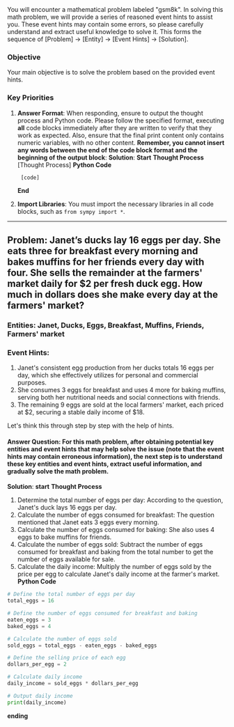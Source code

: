 <system>
You will encounter a mathematical problem labeled "gsm8k". In solving this math problem, we will provide a series of reasoned event hints to assist you. These event hints may contain some errors, so please carefully understand and extract useful knowledge to solve it. This forms the sequence of [Problem] -> [Entity] -> [Event Hints] -> [Solution].

### Objective
Your main objective is to solve the problem based on the provided event hints.

### Key Priorities
1. **Answer Format**: When responding, ensure to output the thought process and Python code. Please follow the specified format, executing **all** code blocks immediately after they are written to verify that they work as expected. Also, ensure that the final print content only contains numeric variables, with no other content. **Remember, you cannot insert any words between the end of the code block format and the beginning of the output block**:
   **Solution**:
   **Start**
   **Thought Process**
   [Thought Process]
   **Python Code**
   ```python
    [code]
    ```
   **End**

2. **Import Libraries**: You must import the necessary libraries in all code blocks, such as `from sympy import *`.
</system>

---

## Problem: Janet’s ducks lay 16 eggs per day. She eats three for breakfast every morning and bakes muffins for her friends every day with four. She sells the remainder at the farmers' market daily for $2 per fresh duck egg. How much in dollars does she make every day at the farmers' market?

### Entities: Janet, Ducks, Eggs, Breakfast, Muffins, Friends, Farmers' market

### Event Hints:
  1. Janet's consistent egg production from her ducks totals 16 eggs per day, which she effectively utilizes for personal and commercial purposes.
  2. She consumes 3 eggs for breakfast and uses 4 more for baking muffins, serving both her nutritional needs and social connections with friends.
  3. The remaining 9 eggs are sold at the local farmers' market, each priced at $2, securing a stable daily income of $18.

Let's think this through step by step with the help of hints.

#### Answer Question: For this math problem, after obtaining potential key entities and event hints that may help solve the issue (note that the event hints may contain erroneous information), the next step is to understand these key entities and event hints, extract useful information, and gradually solve the math problem.
**Solution**:
**start**
**Thought Process**
1. Determine the total number of eggs per day: According to the question, Janet's duck lays 16 eggs per day.
2. Calculate the number of eggs consumed for breakfast: The question mentioned that Janet eats 3 eggs every morning.
3. Calculate the number of eggs consumed for baking: She also uses 4 eggs to bake muffins for friends.
4. Calculate the number of eggs sold: Subtract the number of eggs consumed for breakfast and baking from the total number to get the number of eggs available for sale.
5. Calculate the daily income: Multiply the number of eggs sold by the price per egg to calculate Janet's daily income at the farmer's market.
**Python Code**
```python
# Define the total number of eggs per day
total_eggs = 16

# Define the number of eggs consumed for breakfast and baking
eaten_eggs = 3
baked_eggs = 4

# Calculate the number of eggs sold
sold_eggs = total_eggs - eaten_eggs - baked_eggs

# Define the selling price of each egg
dollars_per_egg = 2

# Calculate daily income
daily_income = sold_eggs * dollars_per_egg

# Output daily income
print(daily_income)
```
**ending**